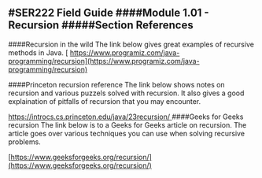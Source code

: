 #SER222 Field Guide
####Module 1.01 - Recursion
#####Section References
-

####Recursion in the wild
The link below gives great examples of recursive methods in Java.
[
https://www.programiz.com/java-programming/recursion](https://www.programiz.com/java-programming/recursion)

####Princeton recursion reference
The link below shows notes on recursion and various puzzels solved with recursion. It also gives a good explaination of pitfalls of recursion that you may encounter.

[https://introcs.cs.princeton.edu/java/23recursion/
](https://introcs.cs.princeton.edu/java/23recursion/
)
####Geeks for Geeks recursion
The link below is to a Geeks for Geeks article on recursion. The article goes over various techniques you can use when solving recursive problems. 

[https://www.geeksforgeeks.org/recursion/](https://www.geeksforgeeks.org/recursion/)
